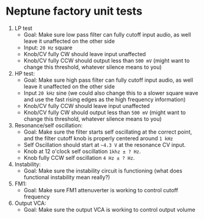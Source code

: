 # Neptune factory unit tests

1. LP test
   - Goal: Make sure low pass filter can fully cutoff input audio, as well leave it unaffected on the other side
   - Input: `20 Hz` square
   - Knob/CV fully CW should leave input unaffected
   - Knob/CV fully CCW should output less than `500 mV` (might want to change this threshold, whatever silence means to you)
2. HP test:
   - Goal: Make sure high pass filter can fully cutoff input audio, as well leave it unaffected on the other side
   - Input `20 kHz` sine (we could also change this to a slower square wave and use the fast rising edges as the high frequency information)
   - Knob/CV fully CCW should leave input unaffected
   - Knob/CV fully CW should output less than `500 mV` (might want to change this threshold, whatever silence means to you)
3. Resonance/self oscillation:
   - Goal: Make sure the filter starts self oscillating at the correct point, and the filter cutoff knob is properly centered around `1 kHz`
   - Self Oscillation should start at `~4.3 V` at the resonance CV input.
   - Knob at 12 o'clock self oscillation `1khz ± ? Hz`.
   - Knob fully CCW self oscillation `4 Hz ± ? Hz`.
4. Instability:
   - Goal: Make sure the instability circuit is functioning (what does functional instability mean really?)
5. FM1:
   - Goal: Make sure FM1 attenuverter is working to control cutoff frequency
6. Output VCA:
   - Goal: Make sure the output VCA is working to control output volume


